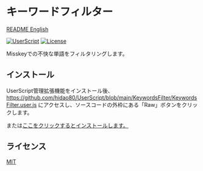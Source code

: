 # キーワードフィルター

[README English](./README.md)

[![UserScript](https://img.shields.io/badge/Framework-UserScript-blue.svg)](https://en.wikipedia.org/wiki/Userscript)
[![License](https://img.shields.io/github/license/hidao80/UserScript)](/LICENSE)

Misskeyでの不快な単語をフィルタリングします。

## インストール

UserScript管理拡張機能をインストール後、https://github.com/hidao80/UserScript/blob/main/KeywordsFilter/KeywordsFilter.user.js にアクセスし、ソースコードの外枠にある「Raw」ボタンをクリックします。

または[ここをクリックするとインストールします。](https://github.com/hidao80/UserScript/raw/main/KeywordsFilter/KeywordsFilter.user.js)

## ライセンス

[MIT](/LICENSE)
